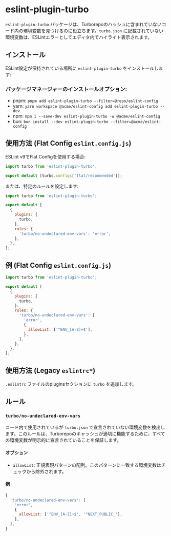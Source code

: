 # eslint-plugin-turbo

`eslint-plugin-turbo` パッケージは、Turborepoのハッシュに含まれていないコード内の環境変数を見つけるのに役立ちます。`turbo.json` に記載されていない環境変数は、ESLintエラーとしてエディタ内でハイライト表示されます。

## インストール

ESLint設定が保持されている場所に `eslint-plugin-turbo` をインストールします:

### パッケージマネージャーのインストールオプション:
- pnpm: `pnpm add eslint-plugin-turbo --filter=@repo/eslint-config`
- yarn: `yarn workspace @acme/eslint-config add eslint-plugin-turbo --dev`
- npm: `npm i --save-dev eslint-plugin-turbo -w @acme/eslint-config`
- bun: `bun install --dev eslint-plugin-turbo --filter=@acme/eslint-config`

## 使用方法 (Flat Config `eslint.config.js`)

ESLint v9でFlat Configを使用する場合:

```javascript
import turbo from 'eslint-plugin-turbo';

export default [turbo.configs['flat/recommended']];
```

または、特定のルールを設定します:

```javascript
import turbo from 'eslint-plugin-turbo';

export default [
  {
    plugins: {
      turbo,
    },
    rules: {
      'turbo/no-undeclared-env-vars': 'error',
    },
  },
];
```

## 例 (Flat Config `eslint.config.js`)

```javascript
import turbo from 'eslint-plugin-turbo';

export default [
  {
    plugins: {
      turbo,
    },
    rules: {
      'turbo/no-undeclared-env-vars': [
        'error',
        {
          allowList: ['^ENV_[A-Z]+$'],
        },
      ],
    },
  },
];
```

## 使用方法 (Legacy `eslintrc*`)

`.eslintrc` ファイルのpluginsセクションに `turbo` を追加します。

## ルール

### `turbo/no-undeclared-env-vars`

コード内で使用されているが `turbo.json` で宣言されていない環境変数を検出します。このルールは、Turborepoのキャッシュが適切に機能するために、すべての環境変数が明示的に宣言されていることを保証します。

#### オプション

- `allowList`: 正規表現パターンの配列。このパターンに一致する環境変数はチェックから除外されます。

#### 例

```javascript
{
  'turbo/no-undeclared-env-vars': [
    'error',
    {
      allowList: ['^ENV_[A-Z]+$', '^NEXT_PUBLIC_'],
    },
  ],
}
```
